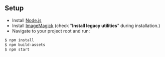 ## Setup
- Install [Node.js](https://nodejs.org/) 
- Install [ImageMagick](https://www.imagemagick.org/) (check "**Install legacy utilities**" during installation.)
- Navigate to your project root and run:
```sh
$ npm install
$ npm build-assets
$ npm start
```
